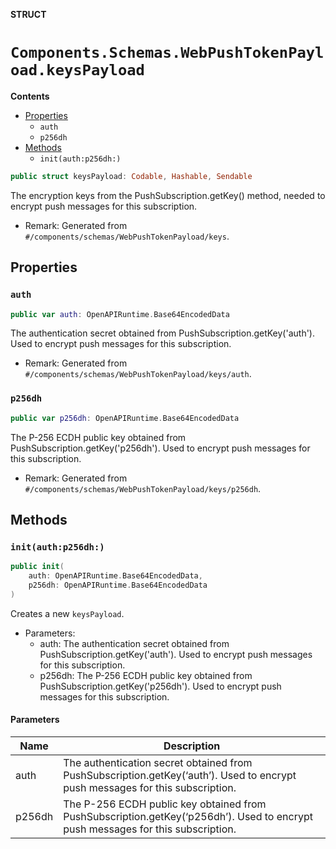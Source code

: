 **STRUCT**

# `Components.Schemas.WebPushTokenPayload.keysPayload`

**Contents**

- [Properties](#properties)
  - `auth`
  - `p256dh`
- [Methods](#methods)
  - `init(auth:p256dh:)`

```swift
public struct keysPayload: Codable, Hashable, Sendable
```

The encryption keys from the PushSubscription.getKey() method, needed to encrypt push messages for this subscription.

- Remark: Generated from `#/components/schemas/WebPushTokenPayload/keys`.

## Properties
### `auth`

```swift
public var auth: OpenAPIRuntime.Base64EncodedData
```

The authentication secret obtained from PushSubscription.getKey('auth'). Used to encrypt push messages for this subscription.

- Remark: Generated from `#/components/schemas/WebPushTokenPayload/keys/auth`.

### `p256dh`

```swift
public var p256dh: OpenAPIRuntime.Base64EncodedData
```

The P-256 ECDH public key obtained from PushSubscription.getKey('p256dh'). Used to encrypt push messages for this subscription.

- Remark: Generated from `#/components/schemas/WebPushTokenPayload/keys/p256dh`.

## Methods
### `init(auth:p256dh:)`

```swift
public init(
    auth: OpenAPIRuntime.Base64EncodedData,
    p256dh: OpenAPIRuntime.Base64EncodedData
)
```

Creates a new `keysPayload`.

- Parameters:
  - auth: The authentication secret obtained from PushSubscription.getKey('auth'). Used to encrypt push messages for this subscription.
  - p256dh: The P-256 ECDH public key obtained from PushSubscription.getKey('p256dh'). Used to encrypt push messages for this subscription.

#### Parameters

| Name | Description |
| ---- | ----------- |
| auth | The authentication secret obtained from PushSubscription.getKey(‘auth’). Used to encrypt push messages for this subscription. |
| p256dh | The P-256 ECDH public key obtained from PushSubscription.getKey(‘p256dh’). Used to encrypt push messages for this subscription. |